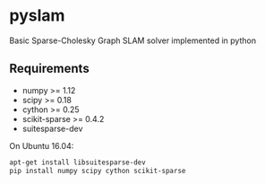 # pyslam
Basic Sparse-Cholesky Graph SLAM solver implemented in python

Requirements
------------
* numpy >= 1.12
* scipy >= 0.18
* cython >= 0.25
* scikit-sparse >= 0.4.2
* suitesparse-dev

On Ubuntu 16.04:
```bash
apt-get install libsuitesparse-dev
pip install numpy scipy cython scikit-sparse
```
